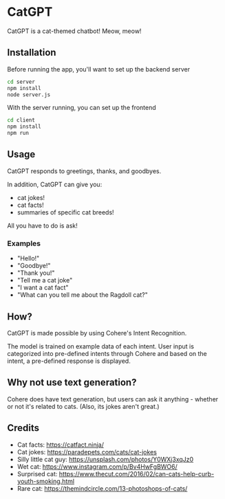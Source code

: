 # CatGPT

CatGPT is a cat-themed chatbot! Meow, meow!

## Installation

Before running the app, you'll want to set up the backend server

```bash
cd server
npm install
node server.js
```

With the server running, you can set up the frontend

```bash
cd client
npm install
npm run
```

## Usage

CatGPT responds to greetings, thanks, and goodbyes.

In addition, CatGPT can give you:

- cat jokes!
- cat facts!
- summaries of specific cat breeds!

All you have to do is ask!

### Examples

- "Hello!"
- "Goodbye!"
- "Thank you!"
- "Tell me a cat joke"
- "I want a cat fact"
- "What can you tell me about the Ragdoll cat?"

## How?

CatGPT is made possible by using Cohere's Intent Recognition.

The model is trained on example data of each intent. User input is categorized into pre-defined intents through Cohere and based on the intent, a pre-defined response is displayed.

## Why not use text generation?

Cohere does have text generation, but users can ask it anything - whether or not it's related to cats. (Also, its jokes aren't great.)

## Credits

- Cat facts: https://catfact.ninja/
- Cat jokes: https://paradepets.com/cats/cat-jokes
- Silly little cat guy: https://unsplash.com/photos/Y0WXj3xqJz0
- Wet cat: https://www.instagram.com/p/Bv4HwFgBWO6/
- Surprised cat: https://www.thecut.com/2016/02/can-cats-help-curb-youth-smoking.html
- Rare cat: https://themindcircle.com/13-photoshops-of-cats/
